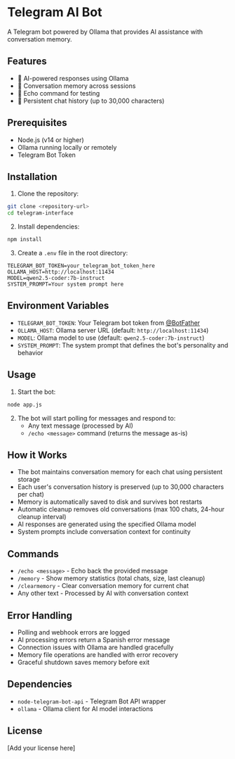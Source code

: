 # Telegram AI Bot

A Telegram bot powered by Ollama that provides AI assistance with conversation memory.

## Features

- 🤖 AI-powered responses using Ollama
- 💬 Conversation memory across sessions
- 📝 Echo command for testing
- 🔄 Persistent chat history (up to 30,000 characters)

## Prerequisites

- Node.js (v14 or higher)
- Ollama running locally or remotely
- Telegram Bot Token

## Installation

1. Clone the repository:
```bash
git clone <repository-url>
cd telegram-interface
```

2. Install dependencies:
```bash
npm install
```

3. Create a `.env` file in the root directory:
```env
TELEGRAM_BOT_TOKEN=your_telegram_bot_token_here
OLLAMA_HOST=http://localhost:11434
MODEL=qwen2.5-coder:7b-instruct
SYSTEM_PROMPT=Your system prompt here
```

## Environment Variables

- `TELEGRAM_BOT_TOKEN`: Your Telegram bot token from [@BotFather](https://t.me/botfather)
- `OLLAMA_HOST`: Ollama server URL (default: `http://localhost:11434`)
- `MODEL`: Ollama model to use (default: `qwen2.5-coder:7b-instruct`)
- `SYSTEM_PROMPT`: The system prompt that defines the bot's personality and behavior

## Usage

1. Start the bot:
```bash
node app.js
```

2. The bot will start polling for messages and respond to:
   - Any text message (processed by AI)
   - `/echo <message>` command (returns the message as-is)

## How it Works

- The bot maintains conversation memory for each chat using persistent storage
- Each user's conversation history is preserved (up to 30,000 characters per chat)
- Memory is automatically saved to disk and survives bot restarts
- Automatic cleanup removes old conversations (max 100 chats, 24-hour cleanup interval)
- AI responses are generated using the specified Ollama model
- System prompts include conversation context for continuity

## Commands

- `/echo <message>` - Echo back the provided message
- `/memory` - Show memory statistics (total chats, size, last cleanup)
- `/clearmemory` - Clear conversation memory for current chat
- Any other text - Processed by AI with conversation context

## Error Handling

- Polling and webhook errors are logged
- AI processing errors return a Spanish error message
- Connection issues with Ollama are handled gracefully
- Memory file operations are handled with error recovery
- Graceful shutdown saves memory before exit

## Dependencies

- `node-telegram-bot-api` - Telegram Bot API wrapper
- `ollama` - Ollama client for AI model interactions

## License

[Add your license here] 